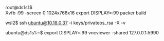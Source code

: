 root@ds1s1$   
    Xvfb :99 -screen 0 1024x768x16
    export DISPLAY=:99
    packer build

wsl2$
    ssh ubuntu@10.18.0.37 -i keys/privateos_rsa -X -v

ubuntu@ds1s1:~$
    export DISPLAY=:99
    vncviewer -shared 127.0.0.1:5990


